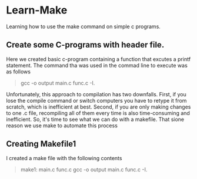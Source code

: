 # **Learn-Make**
Learning how to use the make command on simple c programs.

## **Create some C-programs with header file.** 
Here we created basic c-program containing a function that excutes a printf statement.
The command tha was used in the commad line to execute was as follows

> gcc -o output main.c func.c -I.

Unfortunately, this approach to compilation has two downfalls. First, if you lose the compile command or switch computers you have to retype it from scratch, which is inefficient at best. Second, if you are only making changes to one .c file, recompiling all of them every time is also time-consuming and inefficient. So, it's time to see what we can do with a makefile. That sione reason we use make to automate this process
## **Creating Makefile1**
I created a make file with the following contents

>make1: main.c func.c
>	gcc -o output main.c func.c -I.

